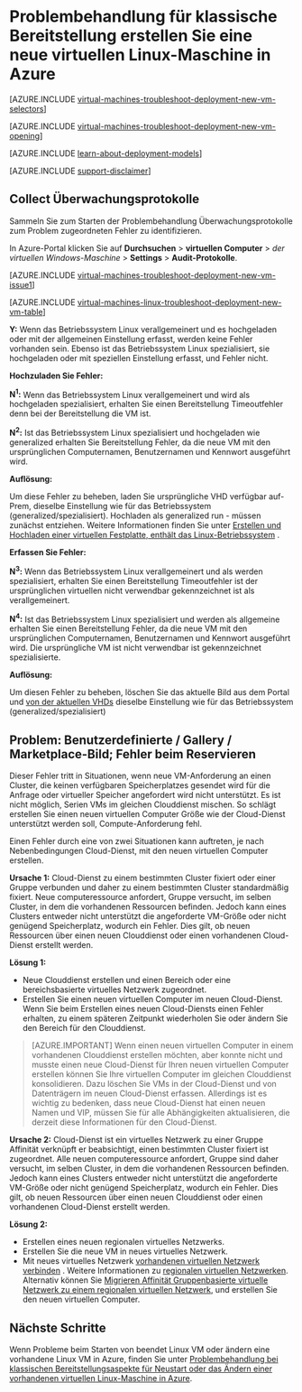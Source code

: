 <properties
   pageTitle="Problembehandlung bei Linux VM-Bereitstellung Classic | Microsoft Azure"
   description="Beim Erstellen einer neuen virtuellen Linux-Maschine in Azure klassische Bereitstellung Problembehandlung"
   services="virtual-machines-linux"
   documentationCenter=""
   authors="JiangChen79"
   manager="felixwu"
   editor=""
   tags="top-support-issue"/>

<tags
  ms.service="virtual-machines-linux"
  ms.workload="na"
  ms.tgt_pltfrm="vm-linux"
  ms.devlang="na"
  ms.topic="article"
  ms.date="09/06/2016"
  ms.author="cjiang"/>

# <a name="troubleshoot-classic-deployment-issues-with-creating-a-new-linux-virtual-machine-in-azure"></a>Problembehandlung für klassische Bereitstellung erstellen Sie eine neue virtuellen Linux-Maschine in Azure

[AZURE.INCLUDE [virtual-machines-troubleshoot-deployment-new-vm-selectors](../../includes/virtual-machines-linux-troubleshoot-deployment-new-vm-selectors-include.md)]

[AZURE.INCLUDE [virtual-machines-troubleshoot-deployment-new-vm-opening](../../includes/virtual-machines-troubleshoot-deployment-new-vm-opening-include.md)]

[AZURE.INCLUDE [learn-about-deployment-models](../../includes/learn-about-deployment-models-classic-include.md)]

[AZURE.INCLUDE [support-disclaimer](../../includes/support-disclaimer.md)]

## <a name="collect-audit-logs"></a>Collect Überwachungsprotokolle

Sammeln Sie zum Starten der Problembehandlung Überwachungsprotokolle zum Problem zugeordneten Fehler zu identifizieren.

In Azure-Portal klicken Sie auf **Durchsuchen** > **virtuellen Computer** > *der virtuellen Windows-Maschine* > **Settings** > **Audit-Protokolle**.

[AZURE.INCLUDE [virtual-machines-troubleshoot-deployment-new-vm-issue1](../../includes/virtual-machines-troubleshoot-deployment-new-vm-issue1-include.md)]

[AZURE.INCLUDE [virtual-machines-linux-troubleshoot-deployment-new-vm-table](../../includes/virtual-machines-linux-troubleshoot-deployment-new-vm-table.md)]

**Y:** Wenn das Betriebssystem Linux verallgemeinert und es hochgeladen oder mit der allgemeinen Einstellung erfasst, werden keine Fehler vorhanden sein. Ebenso ist das Betriebssystem Linux spezialisiert, sie hochgeladen oder mit speziellen Einstellung erfasst, und Fehler nicht.

**Hochzuladen Sie Fehler:**

**N<sup>1</sup>:** Wenn das Betriebssystem Linux verallgemeinert und wird als hochgeladen spezialisiert, erhalten Sie einen Bereitstellung Timeoutfehler denn bei der Bereitstellung die VM ist.

**N<sup>2</sup>:** Ist das Betriebssystem Linux spezialisiert und hochgeladen wie generalized erhalten Sie Bereitstellung Fehler, da die neue VM mit den ursprünglichen Computernamen, Benutzernamen und Kennwort ausgeführt wird.

**Auflösung:**

Um diese Fehler zu beheben, laden Sie ursprüngliche VHD verfügbar auf-Prem, dieselbe Einstellung wie für das Betriebssystem (generalized/spezialisiert). Hochladen als generalized run - müssen zunächst entziehen. Weitere Informationen finden Sie unter [Erstellen und Hochladen einer virtuellen Festplatte, enthält das Linux-Betriebssystem](virtual-machines-linux-classic-create-upload-vhd.md) .

**Erfassen Sie Fehler:**

**N<sup>3</sup>:** Wenn das Betriebssystem Linux verallgemeinert und als werden spezialisiert, erhalten Sie einen Bereitstellung Timeoutfehler ist der ursprünglichen virtuellen nicht verwendbar gekennzeichnet ist als verallgemeinert.

**N<sup>4</sup>:** Ist das Betriebssystem Linux spezialisiert und werden als allgemeine erhalten Sie einen Bereitstellung Fehler, da die neue VM mit den ursprünglichen Computernamen, Benutzernamen und Kennwort ausgeführt wird. Die ursprüngliche VM ist nicht verwendbar ist gekennzeichnet spezialisierte.

**Auflösung:**

Um diesen Fehler zu beheben, löschen Sie das aktuelle Bild aus dem Portal und [von der aktuellen VHDs](virtual-machines-linux-classic-capture-image.md) dieselbe Einstellung wie für das Betriebssystem (generalized/spezialisiert)

## <a name="issue-custom-gallery-marketplace-image-allocation-failure"></a>Problem: Benutzerdefinierte / Gallery / Marketplace-Bild; Fehler beim Reservieren
Dieser Fehler tritt in Situationen, wenn neue VM-Anforderung an einen Cluster, die keinen verfügbaren Speicherplatzes gesendet wird für die Anfrage oder virtueller Speicher angefordert wird nicht unterstützt. Es ist nicht möglich, Serien VMs im gleichen Clouddienst mischen. So schlägt erstellen Sie einen neuen virtuellen Computer Größe wie der Cloud-Dienst unterstützt werden soll, Compute-Anforderung fehl.

Einen Fehler durch eine von zwei Situationen kann auftreten, je nach Nebenbedingungen Cloud-Dienst, mit den neuen virtuellen Computer erstellen.

**Ursache 1:** Cloud-Dienst zu einem bestimmten Cluster fixiert oder einer Gruppe verbunden und daher zu einem bestimmten Cluster standardmäßig fixiert. Neue computeressource anfordert, Gruppe versucht, im selben Cluster, in dem die vorhandenen Ressourcen befinden. Jedoch kann eines Clusters entweder nicht unterstützt die angeforderte VM-Größe oder nicht genügend Speicherplatz, wodurch ein Fehler. Dies gilt, ob neuen Ressourcen über einen neuen Clouddienst oder einen vorhandenen Cloud-Dienst erstellt werden.

**Lösung 1:**

- Neue Clouddienst erstellen und einen Bereich oder eine bereichsbasierte virtuelles Netzwerk zugeordnet.
- Erstellen Sie einen neuen virtuellen Computer im neuen Cloud-Dienst.
  Wenn Sie beim Erstellen eines neuen Cloud-Diensts einen Fehler erhalten, zu einem späteren Zeitpunkt wiederholen Sie oder ändern Sie den Bereich für den Clouddienst.

> [AZURE.IMPORTANT] Wenn einen neuen virtuellen Computer in einem vorhandenen Clouddienst erstellen möchten, aber konnte nicht und musste einen neue Cloud-Dienst für Ihren neuen virtuellen Computer erstellen können Sie Ihre virtuellen Computer im gleichen Clouddienst konsolidieren. Dazu löschen Sie VMs in der Cloud-Dienst und von Datenträgern im neuen Cloud-Dienst erfassen. Allerdings ist es wichtig zu bedenken, dass neue Cloud-Dienst hat einen neuen Namen und VIP, müssen Sie für alle Abhängigkeiten aktualisieren, die derzeit diese Informationen für den Cloud-Dienst.

**Ursache 2:** Cloud-Dienst ist ein virtuelles Netzwerk zu einer Gruppe Affinität verknüpft er beabsichtigt, einen bestimmten Cluster fixiert ist zugeordnet. Alle neuen computeressource anfordert, Gruppe sind daher versucht, im selben Cluster, in dem die vorhandenen Ressourcen befinden. Jedoch kann eines Clusters entweder nicht unterstützt die angeforderte VM-Größe oder nicht genügend Speicherplatz, wodurch ein Fehler. Dies gilt, ob neuen Ressourcen über einen neuen Clouddienst oder einen vorhandenen Cloud-Dienst erstellt werden.

**Lösung 2:**

- Erstellen eines neuen regionalen virtuelles Netzwerks.
- Erstellen Sie die neue VM in neues virtuelles Netzwerk.
- Mit neues virtuelles Netzwerk [vorhandenen virtuellen Netzwerk verbinden](https://azure.microsoft.com/blog/vnet-to-vnet-connecting-virtual-networks-in-azure-across-different-regions/) . Weitere Informationen zu [regionalen virtuellen Netzwerken](https://azure.microsoft.com/blog/2014/05/14/regional-virtual-networks/). Alternativ können Sie [Migrieren Affinität Gruppenbasierte virtuelle Netzwerk zu einem regionalen virtuellen Netzwerk](https://azure.microsoft.com/blog/2014/11/26/migrating-existing-services-to-regional-scope/), und erstellen Sie den neuen virtuellen Computer.

## <a name="next-steps"></a>Nächste Schritte
Wenn Probleme beim Starten von beendet Linux VM oder ändern eine vorhandene Linux VM in Azure, finden Sie unter [Problembehandlung bei klassischen Bereitstellungsaspekte für Neustart oder das Ändern einer vorhandenen virtuellen Linux-Maschine in Azure](virtual-machines-linux-classic-restart-resize-error-troubleshooting.md).
